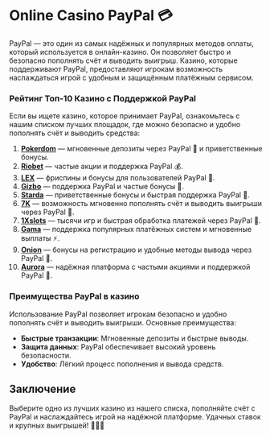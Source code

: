 # Online Casino PayPal 💳

PayPal — это один из самых надёжных и популярных методов оплаты, который используется в онлайн-казино. Он позволяет быстро и безопасно пополнять счёт и выводить выигрыш. Казино, которые поддерживают PayPal, предоставляют игрокам возможность наслаждаться игрой с удобным и защищённым платёжным сервисом.

### Рейтинг Топ-10 Казино с Поддержкой PayPal

Если вы ищете казино, которое принимает PayPal, ознакомьтесь с нашим списком лучших площадок, где можно безопасно и удобно пополнять счёт и выводить средства:

1. **[Pokerdom](https://brandplay.link/4k77v2yx)** — мгновенные депозиты через PayPal 🎲 и приветственные бонусы.
2. **[Riobet](https://brandplay.link/7xBLTPyj)** — частые акции и поддержка PayPal 💰.
3. **[LEX](https://brandplay.link/zW4hdDFV)** — фриспины и бонусы для пользователей PayPal 🎉.
4. **[Gizbo](https://brandplay.link/bprXw4YV)** — поддержка PayPal и частые бонусы 🎁.
5. **[Starda](https://brandplay.link/fB7xwRFL)** — приветственные бонусы и быстрая поддержка PayPal 🎈.
6. **[7K](https://brandplay.link/BvQyFShp)** — возможность мгновенно пополнять счёт и выводить выигрыши через PayPal 🎯.
7. **[1Xslots](https://brandplay.link/hSB1khtr)** — тысячи игр и быстрая обработка платежей через PayPal 🌟.
8. **[Gama](https://brandplay.link/j6NMKsDz)** — поддержка популярных платёжных систем и мгновенные выплаты ⚡.
9. **[Onion](https://brandplay.link/zBGRVpQ9)** — бонусы на регистрацию и удобные методы вывода через PayPal 🎰.
10. **[Aurora](https://10trafic-stat2.com/click/668546556bcc6313411604bd/6766/13032/subaccount)** — надёжная платформа с частыми акциями и поддержкой PayPal 💎.

### Преимущества PayPal в казино

Использование PayPal позволяет игрокам безопасно и удобно пополнять счёт и выводить выигрыши. Основные преимущества:
- **Быстрые транзакции**: Мгновенные депозиты и быстрые выводы.
- **Защита данных**: PayPal обеспечивает высокий уровень безопасности.
- **Удобство**: Лёгкий процесс пополнения и вывода средств.

## Заключение

Выберите одно из лучших казино из нашего списка, пополняйте счёт с PayPal и наслаждайтесь игрой на надёжной платформе. Удачных ставок и крупных выигрышей! 🎉🎰💸

